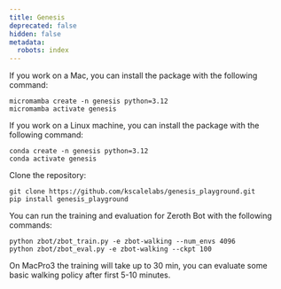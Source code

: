 ```yaml
---
title: Genesis
deprecated: false
hidden: false
metadata:
  robots: index
---
```

If you work on a Mac, you can install the package with the following command:

```shell
micromamba create -n genesis python=3.12
micromamba activate genesis

```

If you work on a Linux machine, you can install the package with the following command:

```text
conda create -n genesis python=3.12
conda activate genesis
```

Clone the repository:

```shell
git clone https://github.com/kscalelabs/genesis_playground.git
pip install genesis_playground
```

You can run the training and evaluation for Zeroth Bot with the following commands:

```shell
python zbot/zbot_train.py -e zbot-walking --num_envs 4096
python zbot/zbot_eval.py -e zbot-walking --ckpt 100
```

On MacPro3 the training will take up to 30 min, you can evaluate some basic walking policy after first 5-10 minutes.